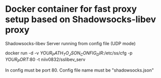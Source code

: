 # Docker container for fast proxy setup based on Shadowsocks-libev proxy
Shadowsocks-libev Server running from config file (UDP mode)

docker run -d -v $YOUR_PATH_TO_JSON_CONFIG_DIR$:/etc/ss/cfg -p $YOUR_PORT$:80 -t niiv0832/sslibev_serv

In config must be port 80. Config file name must be "shadowsocks.json"
